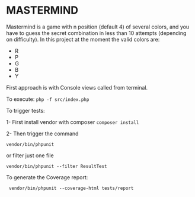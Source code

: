 # MASTERMIND

Mastermind is a game with n position (default 4) of several colors, and you have to guess the secret combination
in less than 10 attempts (depending on difficulty).
In this project at the moment the valid colors are:
- R
- P
- G
- B
- Y

First approach is with Console views called from terminal.

To execute:
``
php -f src/index.php
``

To trigger tests:

1- First install vendor with composer
```composer install```

2- Then trigger the command
```
vendor/bin/phpunit
```
or filter just one file
```
vendor/bin/phpunit --filter ResultTest
```

To generate the Coverage report: 
```
 vendor/bin/phpunit --coverage-html tests/report
```